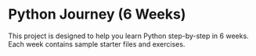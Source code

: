 # Python Journey (6 Weeks)

This project is designed to help you learn Python step-by-step in 6 weeks.
Each week contains sample starter files and exercises.
